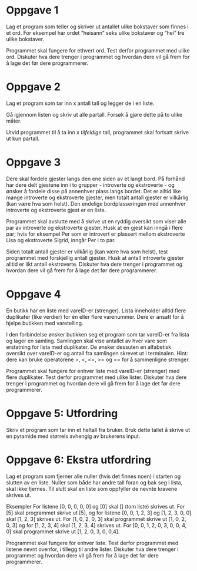 # Oppgave 1

Lag et program som teller og skriver ut antallet ulike bokstaver som finnes i et ord.
For eksempel har ordet “heisann” seks ulike bokstaver og “hei” tre ulike bokstaver.

Programmet skal fungere for ethvert ord. Test derfor programmet med ulike ord. Diskuter hva dere trenger i programmet og hvordan dere vil gå frem for å lage det før dere programmerer.

# Oppgave 2

Lag et program som tar inn x antall tall og legger de i en liste.

Gå igjennom listen og skriv ut alle partall.
Forsøk å gjøre dette på to ulike måter.

Utvid programmet til å ta inn x _tilfeldige_ tall, programmet skal fortsatt skrive ut kun partall.

# Oppgave 3

Dere skal fordele gjester langs den ene siden av et langt bord. På forhånd har dere delt gjestene inn i to grupper - introverte og ekstroverte - og ønsker å fordele disse på annenhver plass langs bordet. Det er alltid like mange introverte og ekstroverte gjester, men totalt antall gjester er vilkårlig (kan være hva som helst). Den endelige bordplasseringen med annenhver introverte og ekstroverte gjest er en liste.

Programmet skal avslutte med å skrive ut en ryddig oversikt som viser alle par av introverte og ekstroverte gjester. Husk at en gjest kan inngå i flere par; hvis for eksempel Per som er introvert er plassert mellom ekstroverte Lisa og ekstroverte Sigrid, inngår Per i to par.

Siden totalt antall gjester er vilkårlig (kan være hva som helst), test programmet med forskjellig antall gjester. Husk at antall introverte gjester alltid er likt antall ekstroverte. Diskuter hva dere trenger i programmet og hvordan dere vil gå frem for å lage det før dere programmerer.

# Oppgave 4

En butikk har en liste med vareID-er (strenger). Lista inneholder alltid flere duplikater (like verdier) for én eller flere varenummer. Dere er ansatt for å hjelpe butikken med varetelling.

I den forbindelse ønsker butikken seg et program som tar vareID-er fra lista og lager en samling. Samlingen skal vise antallet av hver vare som erstatning for lista med duplikater. De ønsker dessuten en alfabetisk oversikt over vareID-er og antall fra samlingen skrevet ut i terminalen. Hint: dere kan bruke operatorene >, <, <=, >= og == for å sammenligne strenger.

Programmet skal fungere for enhver liste med vareID-er (strenger) med flere duplikater. Test derfor programmet med ulike lister. Diskuter hva dere trenger i programmet og hvordan dere vil gå frem for å lage det før dere programmerer.

# Oppgave 5: Utfordring

Skriv et program som tar inn et heltall fra bruker. Bruk dette tallet å skrive ut en pyramide med størrels avhengig av brukerens input.

# Oppgave 6: Ekstra utfordring

Lag et program som fjerner alle nuller (hvis det finnes noen) i starten og slutten av en liste. Nuller som både har andre tall foran og bak seg i lista, skal ikke fjernes. Til slutt skal en liste som oppfyller de nevnte kravene skrives ut.

Eksempler
For listene [0, 0, 0, 0, 0] og [0] skal [] (tom liste) skrives ut. For [5] skal programmet skrive ut [5], og for listene [0, 0, 1, 2, 3] og [1, 2, 3, 0, 0] skal [1, 2, 3] skrives ut. For [1, 0, 2, 0, 3] skal programmet skrive ut [1, 0, 2, 0, 3] og for [1, 2, 3, 4] skal [1, 2, 3, 4] skrives ut. For [0, 0, 1, 2, 0, 3, 0, 0, 4, 0] skal programmet skrive ut [1, 2, 0, 3, 0, 0,4].

Programmet skal fungere for enhver liste. Test derfor programmet med listene nevnt ovenfor, i tillegg til andre lister. Diskuter hva dere trenger i programmet og hvordan dere vil gå frem for å lage det før dere programmerer.
